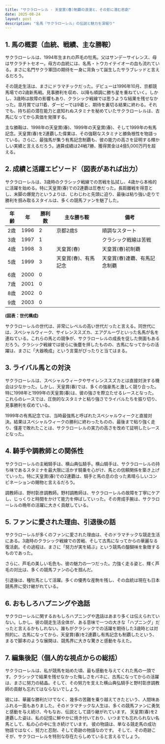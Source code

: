 ```yaml
---
title: "サクラローレル - 天皇賞(春)制覇の浪漫と、その影に潜む悲劇"
date: 2025-08-24
layout: post
description: "名馬『サクラローレル』の伝説と魅力を深堀り"
---
```


## 1. 馬の概要（血統、戦績、主な勝鞍）

サクラローレルは、1994年生まれの芦毛の牡馬。父はサンデーサイレンス、母はサクラチトセオー。母方の血統には、名馬・トウカイテイオーの血も流れている。まさに名門サクラ軍団の期待を一身に背負って誕生したサラブレッドと言えるだろう。

その競走生活は、まさにドラマチックだった。デビューは1996年10月、京都競馬場での2歳新馬戦。見事勝利を収め、以降も順調に勝ち星を重ねていく。しかし、3歳時は故障の影響もあり、クラシック戦線では思うような結果を残せなかった。皐月賞では11着、ダービーでは9着と、期待を裏切る結果に終わる。それでも、持ち前の潜在能力と底知れぬスタミナを秘めていたサクラローレルは、古馬になってから真価を発揮する。

主な勝鞍は、1998年の天皇賞(春)、1999年の天皇賞(春)、そして1999年の有馬記念。天皇賞(春)を2連覇した偉業は、その強靭なスタミナと勝負根性を物語っている。さらに、最強馬が集う有馬記念制覇も、彼の能力の高さを証明する輝かしい実績と言えるだろう。通算成績は24戦7勝、獲得賞金は4億5,000万円を超える。


## 2. 成績と活躍エピソード（図表があれば出力）

サクラローレルは、3歳時のクラシック戦線での苦戦を払拭し、4歳から本格的に活躍を始める。特に天皇賞(春)での2連覇は圧巻だった。長距離戦を得意とし、末脚の爆発力というよりは、じわじわと先頭に迫り、最後は粘り強い走りで勝利を掴み取るスタイルは、多くの競馬ファンを魅了した。

| 年齢 | 年 | 勝利数 | 主な勝ち鞍 | 備考 |
|---|---|---|---|---|
| 2歳 | 1996 | 2 | 京都2歳S | 順調なスタート |
| 3歳 | 1997 | 1 |  | クラシック戦線は苦戦 |
| 4歳 | 1998 | 3 | 天皇賞(春) | 天皇賞(春)初制覇 |
| 5歳 | 1999 | 3 | 天皇賞(春)、有馬記念 | 天皇賞(春)連覇、有馬記念制覇 |
| 6歳 | 2000 | 0 |  |  |
| 7歳 | 2001 | 0 |  |  |
| 8歳 | 2002 | 0 |  |  |
| 9歳 | 2003 | 0 |  |  |


**(図表：世代構成)**

サクラローレルの世代は、非常にレベルの高い世代だったと言える。同世代には、スペシャルウィーク、サイレンススズカ、エアグルーヴといった名馬が名を連ねている。これらの馬との競争が、サクラローレルの成長を促した側面もあるだろう。クラシック戦線では彼らに後塵を拝したものの、古馬になってからの活躍は、まさに「大器晩成」という言葉がぴったりと当てはまる。


## 3. ライバル馬との対決

サクラローレルは、スペシャルウィークやサイレンススズカとは直接対決する機会は少なかった。しかし、天皇賞(春)では、多くの強豪馬と激しく競り合った。特に1998年と1999年の天皇賞(春)は、彼の強さを際立たせるレースとなった。これらのレースでは、圧倒的なスタミナと粘り強さでライバルたちを振り切り、見事勝利を収めている。

1999年の有馬記念では、当時最強馬と呼ばれたスペシャルウィークと直接対決。結果はスペシャルウィークの勝利に終わったものの、最後まで粘り強く走り、僅差で敗れたことは、サクラローレルの実力の高さを改めて証明したレースとなった。


## 4. 騎手や調教師との関係性

サクラローレルの主戦騎手は、横山典弘騎手。横山騎手は、サクラローレルの持ち味であるスタミナを最大限に活かす騎乗を心がけ、馬との信頼関係を築き上げていった。特に天皇賞(春)での2連覇は、騎手と馬の息の合った素晴らしいコンビネーションの賜物と言えるだろう。

調教師は、野村彰彦調教師。野村調教師は、サクラローレルの故障を丁寧にケアし、じっくりと時間をかけて能力を伸ばしていった。その育成手腕は、サクラローレルの晩年の活躍に大きく貢献している。


## 5. ファンに愛された理由、引退後の話

サクラローレルが多くのファンに愛された理由は、そのドラマチックな競走生活にある。3歳時のクラシック戦線での苦戦、そして古馬になってからの華麗なる復活劇。その過程は、まさに「努力が実を結ぶ」という競馬の醍醐味を象徴するものであった。

さらに、芦毛の美しい毛色も、彼の魅力の一つだった。力強く走る姿と、輝く芦毛の対比は、多くの競馬ファンの心を掴んだ。

引退後は、種牡馬として活躍。多くの優秀な産駒を残し、その血統は現在も日本競馬界に受け継がれている。


## 6. おもしろハプニングや逸話

サクラローレルに関するおもしろハプニングや逸話はあまり多くは伝えられていない。しかし、彼の競走生活全体が、ある意味で一つの大きな「ハプニング」だったと言えるかもしれない。誰もがクラシックでの活躍を期待した3歳時とは対照的に、古馬になってから、天皇賞(春)を2連覇し有馬記念も制覇したという、まるで脚本のような展開は、競馬界に大きな驚きと感動を与えた。


## 7. 編集後記（個人的な視点からの総括）

サクラローレルは、私が競馬を始めた頃、最も感動を与えてくれた馬の一頭です。クラシックで結果を残せなかった悔しさをバネに、古馬になってからの活躍は、まさに努力の結晶。そして、その努力を支えた横山典弘騎手と野村彰彦調教師の貢献も忘れてはならないでしょう。

彼には、華麗な勝利だけでなく、幾多の苦難を乗り越えてきたという、人間味あふれる一面もありました。そのドラマチックな人生は、多くの競馬ファンに勇気と感動を与え続け、今もなお、伝説として語り継がれています。  天皇賞(春)を2連覇した姿は、私の記憶に鮮やかに焼き付いており、いつまでも忘れられない名馬として、私の心の中に生き続けています。  彼の物語は、単なる競走馬の成功物語ではなく、努力と忍耐、そして奇跡の物語なのです。  そして、その奇跡こそが、サクラローレルを特別な存在たらしめていると言えるでしょう。
